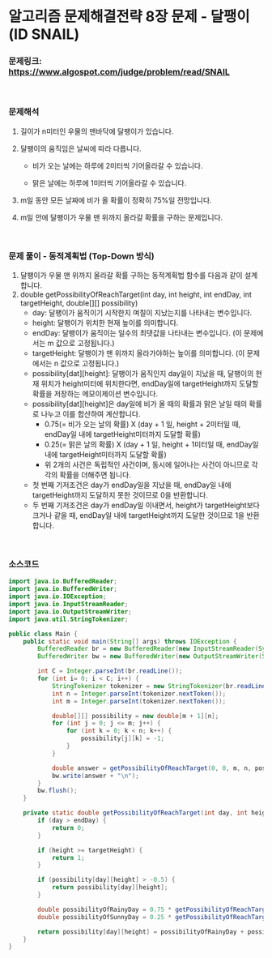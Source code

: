 # 알고리즘 문제해결전략 8장 문제 - 달팽이 (ID SNAIL)

### 문제링크: https://www.algospot.com/judge/problem/read/SNAIL

<br>

### 문제해석

1. 길이가 n미터인 우물의 맨바닥에 달팽이가 있습니다.

2. 달팽이의 움직임은 날씨에 따라 다릅니다.

   - 비가 오는 날에는 하루에 2미터씩 기어올라갈 수 있습니다.

   - 맑은 날에는 하루에 1미터씩 기어올라갈 수 있습니다.

3. m일 동안 모든 날짜에 비가 올 확률이 정확히 75%일 전망입니다.

4. m일 안에 달팽이가 우물 맨 위까지 올라갈 확률을 구하는 문제입니다.

<br>

### 문제 풀이 - 동적계획법 (Top-Down 방식)

1. 달팽이가 우물 맨 위까지 올라갈 확률 구하는 동적계획법 함수를 다음과 같이 설계합니다.
1. double getPossibilityOfReachTarget(int day, int height, int endDay, int targetHeight, double\[][] possibility)
   - day: 달팽이가 움직이기 시작한지 며칠이 지났는지를 나타내는 변수입니다.
   - height: 달팽이가 위치한 현재 높이를 의미합니다.
   - endDay: 달팽이가 움직이는 일수의 최댓값을 나타내는 변수입니다. (이 문제에서는 m 값으로 고정됩니다.)
   - targetHeight: 달팽이가 맨 위까지 올라가야하는 높이를 의미합니다. (이 문제에서는 n 값으로 고정됩니다.)
   - possibility\[dat][height]: 달팽이가 움직인지 day일이 지났을 때, 달팽이의 현재 위치가 height미터에 위치한다면, endDay일에 targetHeight까지 도달할 확률을 저장하는 메모이제이션 변수입니다.
   - possibility\[dat][height]은 day일에 비가 올 때의 확률과 맑은 날일 때의 확률로 나누고 이를 합산하여 계산합니다.
     - 0.75(= 비가 오는 날의 확률) X (day + 1 일, height + 2미터일 때, endDay일 내에 targetHeight미터까지 도달할 확률)
     - 0.25(= 맑은 날의 확률) X (day + 1 일, height + 1미터일 때, endDay일 내에 targetHeight미터까지 도달할 확률)
     - 위 2개의 사건은 독립적인 사건이며, 동시에 일어나는 사건이 아니므로 각각의 확률을 더해주면 됩니다.
   - 첫 번째 기저조건은 day가 endDay일을 지났을 때, endDay일 내에 targetHeight까지 도달하지 못한 것이므로 0을 반환합니다.
   - 두 번째 기저조건은 day가 endDay일 이내면서, height가 targetHeight보다 크거나 같을 때, endDay일 내에 targetHeight까지 도달한 것이므로 1을 반환합니다.

<br>

### 소스코드

```java
import java.io.BufferedReader;
import java.io.BufferedWriter;
import java.io.IOException;
import java.io.InputStreamReader;
import java.io.OutputStreamWriter;
import java.util.StringTokenizer;

public class Main {
    public static void main(String[] args) throws IOException {
        BufferedReader br = new BufferedReader(new InputStreamReader(System.in));
        BufferedWriter bw = new BufferedWriter(new OutputStreamWriter(System.out));

        int C = Integer.parseInt(br.readLine());
        for (int i= 0; i < C; i++) {
            StringTokenizer tokenizer = new StringTokenizer(br.readLine());
            int n = Integer.parseInt(tokenizer.nextToken());
            int m = Integer.parseInt(tokenizer.nextToken());

            double[][] possibility = new double[m + 1][n];
            for (int j = 0; j <= m; j++) {
                for (int k = 0; k < n; k++) {
                    possibility[j][k] = -1;
                }
            }

            double answer = getPossibilityOfReachTarget(0, 0, m, n, possibility);
            bw.write(answer + "\n");
        }
        bw.flush();
    }

    private static double getPossibilityOfReachTarget(int day, int height, int endDay, int targetHeight, double[][] possibility) {
        if (day > endDay) {
            return 0;
        }

        if (height >= targetHeight) {
            return 1;
        }

        if (possibility[day][height] > -0.5) {
            return possibility[day][height];
        }

        double possibilityOfRainyDay = 0.75 * getPossibilityOfReachTarget(day + 1, height + 2, endDay, targetHeight, possibility);
        double possibilityOfSunnyDay = 0.25 * getPossibilityOfReachTarget(day + 1, height + 1, endDay, targetHeight, possibility);

        return possibility[day][height] = possibilityOfRainyDay + possibilityOfSunnyDay;
    }
}
```
